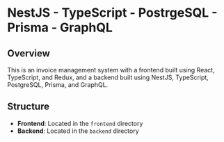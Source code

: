 # NestJS - TypeScript - PostrgeSQL - Prisma - GraphQL

## Overview

This is an invoice management system with a frontend built using React, TypeScript, and Redux, and a backend built using NestJS, TypeScript, PostgreSQL, Prisma, and GraphQL.

## Structure

- **Frontend**: Located in the `frontend` directory
- **Backend**: Located in the `backend` directory
